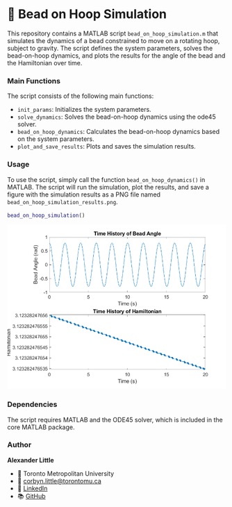 # :radio_button: Bead on Hoop Simulation

This repository contains a MATLAB script `bead_on_hoop_simulation.m` that simulates the dynamics of a bead constrained to move on a rotating hoop, subject to gravity. The script defines the system parameters, solves the bead-on-hoop dynamics, and plots the results for the angle of the bead and the Hamiltonian over time.

### Main Functions

The script consists of the following main functions:

- `init_params`: Initializes the system parameters.
- `solve_dynamics`: Solves the bead-on-hoop dynamics using the ode45 solver.
- `bead_on_hoop_dynamics`: Calculates the bead-on-hoop dynamics based on the system parameters.
- `plot_and_save_results`: Plots and saves the simulation results.

### Usage

To use the script, simply call the function `bead_on_hoop_dynamics()` in MATLAB. The script will run the simulation, plot the results, and save a figure with the simulation results as a PNG file named `bead_on_hoop_simulation_results.png`.

```matlab
bead_on_hoop_simulation()
```

![Simulation Results](bead_on_hoop_simulation_results.png)

### Dependencies

The script requires MATLAB and the ODE45 solver, which is included in the core MATLAB package.

### Author

**Alexander Little**

- 🏫 Toronto Metropolitan University
- 📧 corbyn.little@torontomu.ca
- 💼 [LinkedIn](https://www.linkedin.com/in/aclittle/)
- 📚 [GitHub](https://github.com/space-ranger-99)
